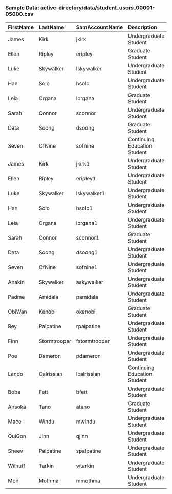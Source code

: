 ### Sample Data: active-directory/data/student_users_00001-05000.csv

| FirstName   | LastName     | SamAccountName   | Description                  | TargetOUPath                                                                              |
| :---------- | :----------- | :--------------- | :--------------------------- | :---------------------------------------------------------------------------------------- |
| James       | Kirk         | jkirk            | Undergraduate Student        | OU=Undergraduate,OU=Students,OU=Users,OU=_CampusAccounts,DC=sharpe,DC=com                 |
| Ellen       | Ripley       | eripley          | Graduate Student             | OU=Graduate,OU=Students,OU=Users,OU=_CampusAccounts,DC=sharpe,DC=com                    |
| Luke        | Skywalker    | lskywalker       | Undergraduate Student        | OU=Undergraduate,OU=Students,OU=Users,OU=_CampusAccounts,DC=sharpe,DC=com                 |
| Han         | Solo         | hsolo            | Undergraduate Student        | OU=Undergraduate,OU=Students,OU=Users,OU=_CampusAccounts,DC=sharpe,DC=com                 |
| Leia        | Organa       | lorgana          | Graduate Student             | OU=Graduate,OU=Students,OU=Users,OU=_CampusAccounts,DC=sharpe,DC=com                    |
| Sarah       | Connor       | sconnor          | Undergraduate Student        | OU=Undergraduate,OU=Students,OU=Users,OU=_CampusAccounts,DC=sharpe,DC=com                 |
| Data        | Soong        | dsoong           | Graduate Student             | OU=Graduate,OU=Students,OU=Users,OU=_CampusAccounts,DC=sharpe,DC=com                    |
| Seven       | OfNine       | sofnine          | Continuing Education Student | OU=ContinuingEducation,OU=Students,OU=Users,OU=_CampusAccounts,DC=sharpe,DC=com         |
| James       | Kirk         | jkirk1           | Undergraduate Student        | OU=Undergraduate,OU=Students,OU=Users,OU=_CampusAccounts,DC=sharpe,DC=com                 |
| Ellen       | Ripley       | eripley1         | Undergraduate Student        | OU=Undergraduate,OU=Students,OU=Users,OU=_CampusAccounts,DC=sharpe,DC=com                 |
| Luke        | Skywalker    | lskywalker1      | Undergraduate Student        | OU=Undergraduate,OU=Students,OU=Users,OU=_CampusAccounts,DC=sharpe,DC=com                 |
| Han         | Solo         | hsolo1           | Undergraduate Student        | OU=Undergraduate,OU=Students,OU=Users,OU=_CampusAccounts,DC=sharpe,DC=com                 |
| Leia        | Organa       | lorgana1         | Undergraduate Student        | OU=Undergraduate,OU=Students,OU=Users,OU=_CampusAccounts,DC=sharpe,DC=com                 |
| Sarah       | Connor       | sconnor1         | Graduate Student             | OU=Graduate,OU=Students,OU=Users,OU=_CampusAccounts,DC=sharpe,DC=com                    |
| Data        | Soong        | dsoong1          | Undergraduate Student        | OU=Undergraduate,OU=Students,OU=Users,OU=_CampusAccounts,DC=sharpe,DC=com                 |
| Seven       | OfNine       | sofnine1         | Undergraduate Student        | OU=Undergraduate,OU=Students,OU=Users,OU=_CampusAccounts,DC=sharpe,DC=com                 |
| Anakin      | Skywalker    | askywalker       | Undergraduate Student        | OU=Undergraduate,OU=Students,OU=Users,OU=_CampusAccounts,DC=sharpe,DC=com                 |
| Padme       | Amidala      | pamidala         | Undergraduate Student        | OU=Undergraduate,OU=Students,OU=Users,OU=_CampusAccounts,DC=sharpe,DC=com                 |
| ObiWan      | Kenobi       | okenobi          | Graduate Student             | OU=Graduate,OU=Students,OU=Users,OU=_CampusAccounts,DC=sharpe,DC=com                    |
| Rey         | Palpatine    | rpalpatine       | Undergraduate Student        | OU=Undergraduate,OU=Students,OU=Users,OU=_CampusAccounts,DC=sharpe,DC=com                 |
| Finn        | Stormtrooper | fstormtrooper    | Undergraduate Student        | OU=Undergraduate,OU=Students,OU=Users,OU=_CampusAccounts,DC=sharpe,DC=com                 |
| Poe         | Dameron      | pdameron         | Undergraduate Student        | OU=Undergraduate,OU=Students,OU=Users,OU=_CampusAccounts,DC=sharpe,DC=com                 |
| Lando       | Calrissian   | lcalrissian      | Continuing Education Student | OU=ContinuingEducation,OU=Students,OU=Users,OU=_CampusAccounts,DC=sharpe,DC=com         |
| Boba        | Fett         | bfett            | Undergraduate Student        | OU=Undergraduate,OU=Students,OU=Users,OU=_CampusAccounts,DC=sharpe,DC=com                 |
| Ahsoka      | Tano         | atano            | Graduate Student             | OU=Graduate,OU=Students,OU=Users,OU=_CampusAccounts,DC=sharpe,DC=com                    |
| Mace        | Windu        | mwindu           | Undergraduate Student        | OU=Undergraduate,OU=Students,OU=Users,OU=_CampusAccounts,DC=sharpe,DC=com                 |
| QuiGon      | Jinn         | qjinn            | Undergraduate Student        | OU=Undergraduate,OU=Students,OU=Users,OU=_CampusAccounts,DC=sharpe,DC=com                 |
| Sheev       | Palpatine    | spalpatine       | Undergraduate Student        | OU=Undergraduate,OU=Students,OU=Users,OU=_CampusAccounts,DC=sharpe,DC=com                 |
| Wilhuff     | Tarkin       | wtarkin          | Undergraduate Student        | OU=Undergraduate,OU=Students,OU=Users,OU=_CampusAccounts,DC=sharpe,DC=com                 |
| Mon         | Mothma       | mmothma          | Undergraduate Student        | OU=Undergraduate,OU=Students,OU=Users,OU=_CampusAccounts,DC=sharpe,DC=com                 |
